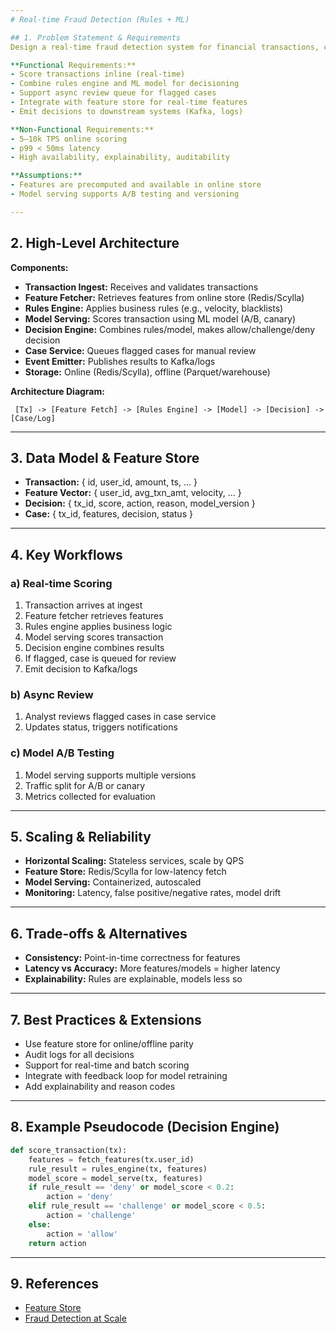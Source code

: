 ```yaml
---
# Real-time Fraud Detection (Rules + ML)

## 1. Problem Statement & Requirements
Design a real-time fraud detection system for financial transactions, combining rules and ML models, with async review and high throughput.

**Functional Requirements:**
- Score transactions inline (real-time)
- Combine rules engine and ML model for decisioning
- Support async review queue for flagged cases
- Integrate with feature store for real-time features
- Emit decisions to downstream systems (Kafka, logs)

**Non-Functional Requirements:**
- 5–10k TPS online scoring
- p99 < 50ms latency
- High availability, explainability, auditability

**Assumptions:**
- Features are precomputed and available in online store
- Model serving supports A/B testing and versioning

---
```

## 2. High-Level Architecture

**Components:**
- **Transaction Ingest:** Receives and validates transactions
- **Feature Fetcher:** Retrieves features from online store (Redis/Scylla)
- **Rules Engine:** Applies business rules (e.g., velocity, blacklists)
- **Model Serving:** Scores transaction using ML model (A/B, canary)
- **Decision Engine:** Combines rules/model, makes allow/challenge/deny decision
- **Case Service:** Queues flagged cases for manual review
- **Event Emitter:** Publishes results to Kafka/logs
- **Storage:** Online (Redis/Scylla), offline (Parquet/warehouse)

**Architecture Diagram:**
```
 [Tx] -> [Feature Fetch] -> [Rules Engine] -> [Model] -> [Decision] -> [Case/Log]
```

---
## 3. Data Model & Feature Store

- **Transaction:** { id, user_id, amount, ts, ... }
- **Feature Vector:** { user_id, avg_txn_amt, velocity, ... }
- **Decision:** { tx_id, score, action, reason, model_version }
- **Case:** { tx_id, features, decision, status }

---
## 4. Key Workflows

### a) Real-time Scoring
1. Transaction arrives at ingest
2. Feature fetcher retrieves features
3. Rules engine applies business logic
4. Model serving scores transaction
5. Decision engine combines results
6. If flagged, case is queued for review
7. Emit decision to Kafka/logs

### b) Async Review
1. Analyst reviews flagged cases in case service
2. Updates status, triggers notifications

### c) Model A/B Testing
1. Model serving supports multiple versions
2. Traffic split for A/B or canary
3. Metrics collected for evaluation

---
## 5. Scaling & Reliability

- **Horizontal Scaling:** Stateless services, scale by QPS
- **Feature Store:** Redis/Scylla for low-latency fetch
- **Model Serving:** Containerized, autoscaled
- **Monitoring:** Latency, false positive/negative rates, model drift

---
## 6. Trade-offs & Alternatives

- **Consistency:** Point-in-time correctness for features
- **Latency vs Accuracy:** More features/models = higher latency
- **Explainability:** Rules are explainable, models less so

---
## 7. Best Practices & Extensions

- Use feature store for online/offline parity
- Audit logs for all decisions
- Support for real-time and batch scoring
- Integrate with feedback loop for model retraining
- Add explainability and reason codes

---
## 8. Example Pseudocode (Decision Engine)
```python
def score_transaction(tx):
    features = fetch_features(tx.user_id)
    rule_result = rules_engine(tx, features)
    model_score = model_serve(tx, features)
    if rule_result == 'deny' or model_score < 0.2:
        action = 'deny'
    elif rule_result == 'challenge' or model_score < 0.5:
        action = 'challenge'
    else:
        action = 'allow'
    return action
```

---
## 9. References
- [Feature Store](https://feast.dev/)
- [Fraud Detection at Scale](https://stripe.com/blog/real-time-fraud-detection)
